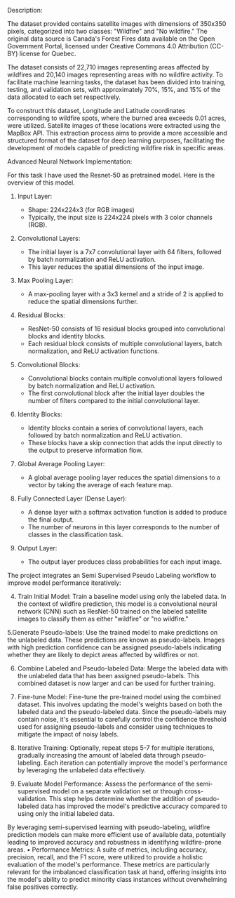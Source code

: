 Description:

The dataset provided contains satellite images with dimensions of 350x350 pixels, categorized into two classes: "Wildfire" and "No wildfire." The original data source is Canada's Forest Fires data available on the Open Government Portal, licensed under Creative Commons 4.0 Attribution (CC-BY) license for Quebec.

The dataset consists of 22,710 images representing areas affected by wildfires and 20,140 images representing areas with no wildfire activity. To facilitate machine learning tasks, the dataset has been divided into training, testing, and validation sets, with approximately 70%, 15%, and 15% of the data allocated to each set respectively.

To construct this dataset, Longitude and Latitude coordinates corresponding to wildfire spots, where the burned area exceeds 0.01 acres, were utilized. Satellite images of these locations were extracted using the MapBox API. This extraction process aims to provide a more accessible and structured format of the dataset for deep learning purposes, facilitating the development of models capable of predicting wildfire risk in specific areas.

Advanced Neural Network Implementation:

For this task I have used the Resnet-50 as pretrained model. Here is the overview of this model.

1. Input Layer: 
   - Shape: 224x224x3 (for RGB images)
   - Typically, the input size is 224x224 pixels with 3 color channels (RGB).

2. Convolutional Layers:
   - The initial layer is a 7x7 convolutional layer with 64 filters, followed by batch normalization and ReLU activation.
   - This layer reduces the spatial dimensions of the input image.

3. Max Pooling Layer:
   - A max-pooling layer with a 3x3 kernel and a stride of 2 is applied to reduce the spatial dimensions further.

4. Residual Blocks:
   - ResNet-50 consists of 16 residual blocks grouped into convolutional blocks and identity blocks.
   - Each residual block consists of multiple convolutional layers, batch normalization, and ReLU activation functions.

5. Convolutional Blocks:
   - Convolutional blocks contain multiple convolutional layers followed by batch normalization and ReLU activation.
   - The first convolutional block after the initial layer doubles the number of filters compared to the initial convolutional layer.

6. Identity Blocks:
   - Identity blocks contain a series of convolutional layers, each followed by batch normalization and ReLU activation.
   - These blocks have a skip connection that adds the input directly to the output to preserve information flow.

7. Global Average Pooling Layer:
   - A global average pooling layer reduces the spatial dimensions to a vector by taking the average of each feature map.

8. Fully Connected Layer (Dense Layer):
   - A dense layer with a softmax activation function is added to produce the final output.
   - The number of neurons in this layer corresponds to the number of classes in the classification task.

9. Output Layer:
   - The output layer produces class probabilities for each input image.



The project integrates an Semi Supervised Pseudo Labeling  workflow to improve model performance  iteratively:

4. Train Initial Model: Train a baseline model using only the labeled data. In the context of wildfire prediction, this model is a convolutional neural network (CNN) such as ResNet-50 trained on the labeled satellite images to classify them as either "wildfire" or "no wildfire."

5.Generate Pseudo-labels: Use the trained model to make predictions on the unlabeled data. These predictions are known as pseudo-labels. Images with high prediction confidence can be assigned pseudo-labels indicating whether they are likely to depict areas affected by wildfires or not.

6. Combine Labeled and Pseudo-labeled Data: Merge the labeled data with the unlabeled data that has been assigned pseudo-labels. This combined dataset is now larger and can be used for further training.

7. Fine-tune Model: Fine-tune the pre-trained model using the combined dataset. This involves updating the model's weights based on both the labeled data and the pseudo-labeled data. Since the pseudo-labels may contain noise, it's essential to carefully control the confidence threshold used for assigning pseudo-labels and consider using techniques to mitigate the impact of noisy labels.

8. Iterative Training: Optionally, repeat steps 5-7 for multiple iterations, gradually increasing the amount of labeled data through pseudo-labeling. Each iteration can potentially improve the model's performance by leveraging the unlabeled data effectively.

9. Evaluate Model Performance: Assess the performance of the semi-supervised model on a separate validation set or through cross-validation. This step helps determine whether the addition of pseudo-labeled data has improved the model's predictive accuracy compared to using only the initial labeled data.


By leveraging semi-supervised learning with pseudo-labeling, wildfire prediction models can make more efficient use of available data, potentially leading to improved accuracy and robustness in identifying wildfire-prone areas.
• Performance Metrics: A suite of metrics, including accuracy, precision, recall, and the F1 score, were utilized to provide a holistic evaluation of the model's performance. These metrics are particularly relevant for the imbalanced classification task at hand, offering insights into the model's ability to predict minority class instances without overwhelming false positives correctly.
